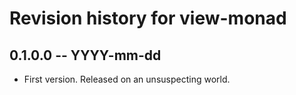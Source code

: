 # Revision history for view-monad

## 0.1.0.0 -- YYYY-mm-dd

* First version. Released on an unsuspecting world.
